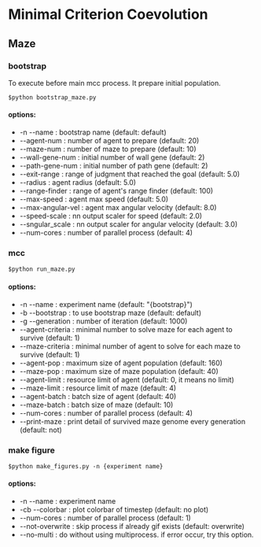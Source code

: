 # Minimal Criterion Coevolution

## Maze
### bootstrap
To execute before main mcc process. It prepare initial population.
```
$python bootstrap_maze.py
```
#### options:
- -n --name           : bootstrap name (default: default)
- --agent-num         : number of agent to prepare (default: 20)
- --maze-num          : number of maze to prepare (default: 10)
- --wall-gene-num     : initial number of wall gene (default: 2)
- --path-gene-num     : initial number of path gene (default: 2)
- --exit-range      : range of judgment that reached the goal (default: 5.0)
- --radius          : agent radius (default: 5.0)
- --range-finder    : range of agent's range finder (default: 100)
- --max-speed       : agent max speed (default: 5.0)
- --max-angular-vel : agent max angular velocity (default: 8.0)
- --speed-scale     : nn output scaler for speed (default: 2.0)
- --sngular_scale   : nn output scaler for angular velocity (default: 3.0)
- --num-cores         : number of parallel process (default: 4)

### mcc
```
$python run_maze.py
```
#### options:
- -n --name         : experiment name (default: "{bootstrap}")
- -b --bootstrap    : to use bootstrap maze (default: default)
- -g --generation   : number of iteration (default: 1000)
- --agent-criteria  : minimal number to solve maze for each agent to survive (default: 1)
- --maze-criteria   : minimal number of agent to solve for each maze to survive (default: 1)
- --agent-pop       : maximum size of agent population (default: 160)
- --maze-pop        : maximum size of maze population (default: 40)
- --agent-limit     : resource limit of agent (default: 0, it means no limit)
- --maze-limit      : resource limit of maze (default: 4)
- --agent-batch     : batch size of agent (default: 40)
- --maze-batch      : batch size of maze (default: 10)
- --num-cores       : number of parallel process (default: 4)
- --print-maze      : print detail of survived maze genome every generation (default: not)

### make figure
```
$python make_figures.py -n {experiment name}
```
#### options:
- -n --name         : experiment name
- -cb --colorbar    : plot colorbar of timestep (default: no plot)
- --num-cores       : number of parallel process (default: 1)
- --not-overwrite   : skip process if already gif exists (default: overwrite)
- --no-multi        : do without using multiprocess. if error occur, try this option.
